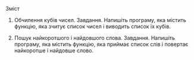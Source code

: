 Зміст

1. Обчилення кубів чисел. Завдання. Напишіть програму, яка містить функцію, яка зчитує список чисел і виводить список їх кубів.

2. Пошук найкоротшого і найдовшого слова. Завдання. Напишіть програму, яка містить функцію, яка приймає список слів і повертає найкоротше і найдовше слово.





